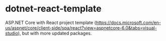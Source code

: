 # dotnet-react-template

ASP.NET Core with React project template (https://docs.microsoft.com/en-us/aspnet/core/client-side/spa/react?view=aspnetcore-6.0&tabs=visual-studio), but with more updated packages.
